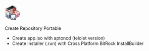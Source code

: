 ![](gdebi.png) 



Create Repository Portable 

* Create app.iso with aptoncd (telolet version)
* Create installer (.run) with Cross Platform BitRock InstallBuilder
